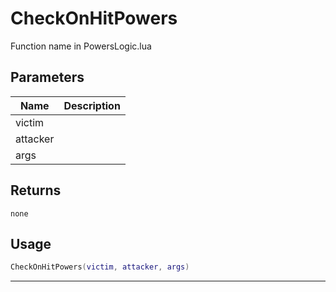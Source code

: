 # CheckOnHitPowers

Function name in PowersLogic.lua

## Parameters

| Name     | Description |
| -------- | ----------- |
| victim   |             |
| attacker |             |
| args     |             |

## Returns

`none`

## Usage

```lua
CheckOnHitPowers(victim, attacker, args)
```

---
